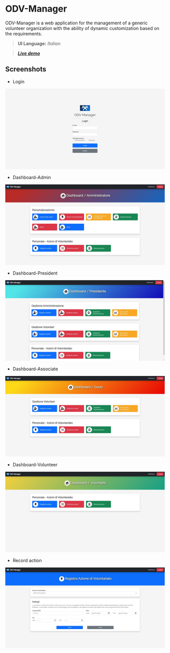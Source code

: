 # ODV-Manager

ODV-Manager is a web application for the management of a generic volunteer organization with the ability of dynamic customization based on the requirements.

> __UI Language:__ _Italian_

> [___Live demo___](http://worksofrc.altervista.org/works/ODV-Manager)

## Screenshots

- Login

![Login](./img/screenshots/login.jpeg)

- Dashboard-Admin

![Dashboard-Admin](./img/screenshots/dashboard-admin.jpeg)

- Dashboard-President

![Dashboard-President](./img/screenshots/dashboard-president.jpeg)

- Dashboard-Associate

![Dashboard-Associate](./img/screenshots/dashboard-associate.jpeg)

- Dashboard-Volunteer

![Dashboard-Volunteer](./img/screenshots/dashboard-volunteer.jpeg)

- Record action

![Record action](./img/screenshots/record_action.jpeg)
